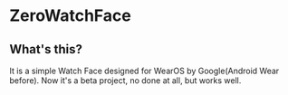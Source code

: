 # ZeroWatchFace
## What's this?
It is a simple Watch Face designed for WearOS by Google(Android Wear before). Now it's a beta project, no done at all, but works well.
